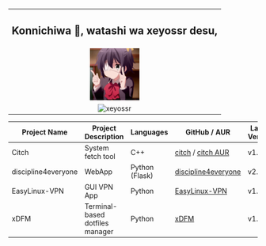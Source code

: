 <table align="center" style="width: 100%;">
  <tr>
    <td align="center">
      <h2>Konnichiwa 👋, watashi wa xeyossr desu,</h2>
    </td>
  </tr>
  <tr>
    <td align="center">
      <img src="https://raw.githubusercontent.com/xeyossr/xeyossr/main/assets/rikka.gif" alt="Rikka" style="max-width: 100px;">
    </td>
  </tr>
  <tr>
    <td align="center">
      <img src="https://github-readme-stats.vercel.app/api/top-langs?username=xeyossr&show_icons=true&locale=en&layout=compact&theme=dark&card_width=485px" alt="xeyossr">
    </td>
  </tr>
</table>



| Project Name        | Project Description             | Languages      | GitHub / AUR                                                                                       | Latest Version |
|---------------------|---------------------------------|----------------|----------------------------------------------------------------------------------------------------|----------------|
| Citch               | System fetch tool               | C++            | [citch](https://github.com/xeyossr/citch) / [citch AUR](https://aur.archlinux.org/packages/citch)  | v1.0.0         |
| discipline4everyone | WebApp                          | Python (Flask) | [discipline4everyone](https://github.com/xeyossr/discipline4everyone)                              | v2.4           |
| EasyLinux-VPN       | GUI VPN App                     | Python         | [EasyLinux-VPN](https://github.com/xeyossr/EasyLinux-VPN)                                          | v1.1.0         |
| xDFM                | Terminal-based dotfiles manager | Python         | [xDFM](https://github.com/xeyossr/xDFM)                                                            | v1.2.0         |
